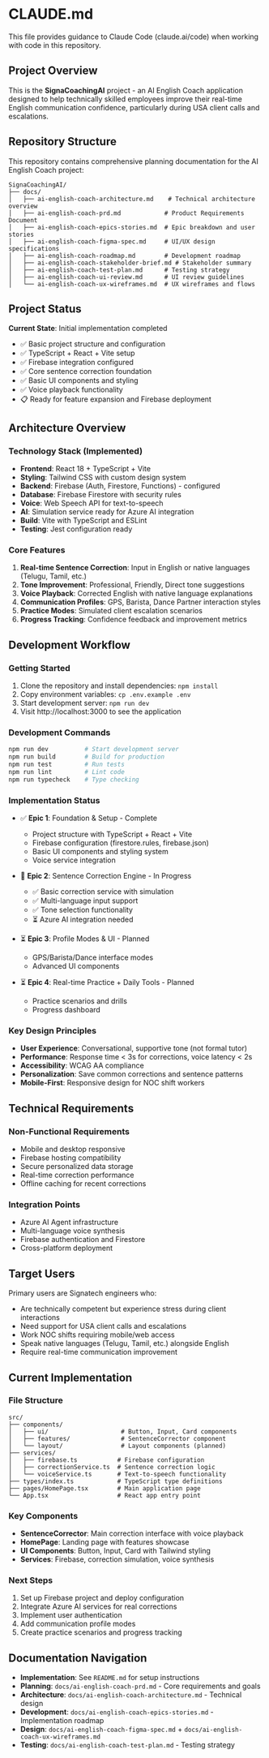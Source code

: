 # CLAUDE.md

This file provides guidance to Claude Code (claude.ai/code) when working with code in this repository.

## Project Overview

This is the **SignaCoachingAI** project - an AI English Coach application designed to help technically skilled employees improve their real-time English communication confidence, particularly during USA client calls and escalations.

## Repository Structure

This repository contains comprehensive planning documentation for the AI English Coach project:

```
SignaCoachingAI/
├── docs/
│   ├── ai-english-coach-architecture.md    # Technical architecture overview
│   ├── ai-english-coach-prd.md            # Product Requirements Document
│   ├── ai-english-coach-epics-stories.md  # Epic breakdown and user stories
│   ├── ai-english-coach-figma-spec.md     # UI/UX design specifications
│   ├── ai-english-coach-roadmap.md        # Development roadmap
│   ├── ai-english-coach-stakeholder-brief.md # Stakeholder summary
│   ├── ai-english-coach-test-plan.md      # Testing strategy
│   ├── ai-english-coach-ui-review.md      # UI review guidelines
│   └── ai-english-coach-ux-wireframes.md  # UX wireframes and flows
```

## Project Status

**Current State**: Initial implementation completed
- ✅ Basic project structure and configuration
- ✅ TypeScript + React + Vite setup
- ✅ Firebase integration configured
- ✅ Core sentence correction foundation
- ✅ Basic UI components and styling
- ✅ Voice playback functionality
- 📋 Ready for feature expansion and Firebase deployment

## Architecture Overview

### Technology Stack (Implemented)
- **Frontend**: React 18 + TypeScript + Vite
- **Styling**: Tailwind CSS with custom design system
- **Backend**: Firebase (Auth, Firestore, Functions) - configured
- **Database**: Firebase Firestore with security rules
- **Voice**: Web Speech API for text-to-speech
- **AI**: Simulation service ready for Azure AI integration
- **Build**: Vite with TypeScript and ESLint
- **Testing**: Jest configuration ready

### Core Features
1. **Real-time Sentence Correction**: Input in English or native languages (Telugu, Tamil, etc.)
2. **Tone Improvement**: Professional, Friendly, Direct tone suggestions
3. **Voice Playback**: Corrected English with native language explanations
4. **Communication Profiles**: GPS, Barista, Dance Partner interaction styles
5. **Practice Modes**: Simulated client escalation scenarios
6. **Progress Tracking**: Confidence feedback and improvement metrics

## Development Workflow

### Getting Started
1. Clone the repository and install dependencies: `npm install`
2. Copy environment variables: `cp .env.example .env`
3. Start development server: `npm run dev`
4. Visit http://localhost:3000 to see the application

### Development Commands
```bash
npm run dev          # Start development server
npm run build        # Build for production
npm run test         # Run tests
npm run lint         # Lint code
npm run typecheck    # Type checking
```

### Implementation Status
- ✅ **Epic 1**: Foundation & Setup - Complete
  - Project structure with TypeScript + React + Vite
  - Firebase configuration (firestore.rules, firebase.json)
  - Basic UI components and styling system
  - Voice service integration
  
- 🔄 **Epic 2**: Sentence Correction Engine - In Progress
  - ✅ Basic correction service with simulation
  - ✅ Multi-language input support
  - ✅ Tone selection functionality
  - ⏳ Azure AI integration needed
  
- ⏳ **Epic 3**: Profile Modes & UI - Planned
  - GPS/Barista/Dance interface modes
  - Advanced UI components
  
- ⏳ **Epic 4**: Real-time Practice + Daily Tools - Planned
  - Practice scenarios and drills
  - Progress dashboard

### Key Design Principles
- **User Experience**: Conversational, supportive tone (not formal tutor)
- **Performance**: Response time < 3s for corrections, voice latency < 2s
- **Accessibility**: WCAG AA compliance
- **Personalization**: Save common corrections and sentence patterns
- **Mobile-First**: Responsive design for NOC shift workers

## Technical Requirements

### Non-Functional Requirements
- Mobile and desktop responsive
- Firebase hosting compatibility
- Secure personalized data storage
- Real-time correction performance
- Offline caching for recent corrections

### Integration Points
- Azure AI Agent infrastructure
- Multi-language voice synthesis
- Firebase authentication and Firestore
- Cross-platform deployment

## Target Users

Primary users are Signatech engineers who:
- Are technically competent but experience stress during client interactions
- Need support for USA client calls and escalations
- Work NOC shifts requiring mobile/web access
- Speak native languages (Telugu, Tamil, etc.) alongside English
- Require real-time communication improvement

## Current Implementation

### File Structure
```
src/
├── components/
│   ├── ui/                    # Button, Input, Card components
│   ├── features/              # SentenceCorrector component
│   └── layout/                # Layout components (planned)
├── services/
│   ├── firebase.ts           # Firebase configuration
│   ├── correctionService.ts  # Sentence correction logic
│   └── voiceService.ts       # Text-to-speech functionality
├── types/index.ts            # TypeScript type definitions
├── pages/HomePage.tsx        # Main application page
└── App.tsx                   # React app entry point
```

### Key Components
- **SentenceCorrector**: Main correction interface with voice playback
- **HomePage**: Landing page with features showcase
- **UI Components**: Button, Input, Card with Tailwind styling
- **Services**: Firebase, correction simulation, voice synthesis

### Next Steps
1. Set up Firebase project and deploy configuration
2. Integrate Azure AI services for real corrections
3. Implement user authentication
4. Add communication profile modes
5. Create practice scenarios and progress tracking

## Documentation Navigation

- **Implementation**: See `README.md` for setup instructions
- **Planning**: `docs/ai-english-coach-prd.md` - Core requirements and goals
- **Architecture**: `docs/ai-english-coach-architecture.md` - Technical design
- **Development**: `docs/ai-english-coach-epics-stories.md` - Implementation roadmap
- **Design**: `docs/ai-english-coach-figma-spec.md` + `docs/ai-english-coach-ux-wireframes.md`
- **Testing**: `docs/ai-english-coach-test-plan.md` - Testing strategy